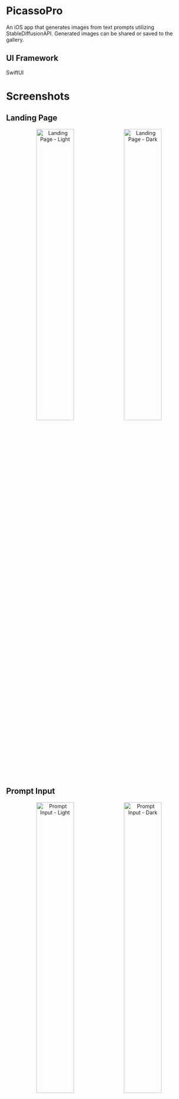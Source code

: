 # PicassoPro
An iOS app that generates images from text prompts utilizing StableDiffusionAPI. Generated images can be shared or saved to the gallery.

## UI Framework
SwiftUI

# Screenshots

## Landing Page
<p align="center">
  <img alt="Landing Page - Light" title="Landing Page - Light" src="ScreenShots/Light1.png" width="45%">
&nbsp;
  <img alt="Landing Page - Dark" title="Landing Page - Dark" src="ScreenShots/Dark1.png" width="45%">
</p>

## Prompt Input
<p align="center">
  <img alt="Prompt Input - Light" title="Prompt Input - Light" src="ScreenShots/Light2.png" width="45%">
&nbsp;
  <img alt="Prompt Input - Dark" title="Prompt Input - Dark" src="ScreenShots/Dark2.png" width="45%">
</p>

## Processing Page
<p align="center">
  <img alt="Processing Page - Light" title="Processing Page - Light" src="ScreenShots/Light3.png" width="45%">
&nbsp;
  <img alt="Processing Page - Dark" title="Processing Page - Dark" src="ScreenShots/Dark3.png" width="45%">
</p>

## Output Page
<p align="center">
  <img alt="Output Page - Light" title="Output Page - Light" src="ScreenShots/Light4.png" width="45%">
&nbsp;
  <img alt="Output Page - Dark" title="Output Page - Dark" src="ScreenShots/Dark4.png" width="45%">
</p>

## Alert Dialog
<p align="center">
  <img alt="Alert Dialog - Light" title="Alert Dialog - Light" src="ScreenShots/Light5.png" width="45%">
&nbsp;
  <img alt="Alert Dialog - Dark" title="Alert Dialog - Dark" src="ScreenShots/Dark5.png" width="45%">
</p>

# Note
A free trial API key is being used in the project which may expire at any time. This will make the app to stop working.
